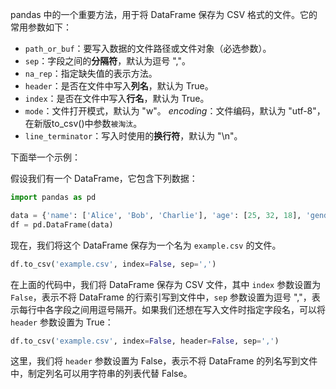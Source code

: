 pandas 中的一个重要方法，用于将 DataFrame 保存为 CSV 格式的文件。它的常用参数如下：

- `path_or_buf`：要写入数据的文件路径或文件对象（必选参数）。
- `sep`：字段之间的**分隔符**，默认为逗号 ","。
- `na_rep`：指定缺失值的表示方法。
- `header`：是否在文件中写入**列名**，默认为 True。
- `index`：是否在文件中写入**行名**，默认为 True。
- `mode`：文件打开模式，默认为 "w"。
*encoding*：文件编码，默认为 "utf-8"，在新版to_csv()中参数`被淘汰`。
- `line_terminator`：写入时使用的**换行符**，默认为 "\n"。

下面举一个示例：

假设我们有一个 DataFrame，它包含下列数据：

``` python
import pandas as pd

data = {'name': ['Alice', 'Bob', 'Charlie'], 'age': [25, 32, 18], 'gender': ['F', 'M', 'M']}
df = pd.DataFrame(data)
```

现在，我们将这个 DataFrame 保存为一个名为 `example.csv` 的文件。

``` python
df.to_csv('example.csv', index=False, sep=',')
```

在上面的代码中，我们将 DataFrame 保存为 CSV 文件，其中 `index` 参数设置为 `False`，表示不将 DataFrame 的行索引写到文件中，`sep` 参数设置为逗号 ","，表示每行中各字段之间用逗号隔开。如果我们还想在写入文件时指定字段名，可以将 `header` 参数设置为 True：

``` python
df.to_csv('example.csv', index=False, header=False, sep=',')
```

这里，我们将 `header` 参数设置为 False，表示不将 DataFrame 的列名写到文件中，制定列名可以用字符串的列表代替 False。



